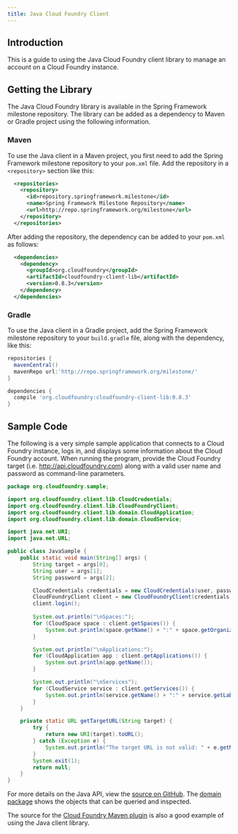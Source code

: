 ```yaml
---
title: Java Cloud Foundry Client
---
```


## <a id='intro'></a>Introduction ##

This is a guide to using the Java Cloud Foundry client library to manage an account on a Cloud Foundry instance.

## <a id='getting'></a>Getting the Library ##

The Java Cloud Foundry library is available in the Spring Framework milestone repository. The library can be added as a dependency to Maven or Gradle project using the following information. 

### <a id='maven'></a>Maven ###

To use the Java client in a Maven project, you first need to add the Spring Framework milestone repository to your `pom.xml` file. Add the repository in a `<repository>` section like this: 

~~~xml
  <repositories>
    <repository>
      <id>repository.springframework.milestone</id>
      <name>Spring Framework Milestone Repository</name>
      <url>http://repo.springframework.org/milestone</url>
    </repository>
  </repositories>
~~~

After adding the repository, the dependency can be added to your `pom.xml` as follows:

~~~xml
  <dependencies>
    <dependency>
      <groupId>org.cloudfoundry</groupId>
      <artifactId>cloudfoundry-client-lib</artifactId>
      <version>0.8.3</version>
    </dependency>
  </dependencies>
~~~ 

### <a id='gradle'></a>Gradle ###

To use the Java client in a Gradle project, add the Spring Framework milestone repository to your `build.gradle` file, along with the dependency, like this: 

~~~groovy
repositories {
  mavenCentral()
  mavenRepo url:'http://repo.springframework.org/milestone/'
}

dependencies {
  compile 'org.cloudfoundry:cloudfoundry-client-lib:0.8.3'
} 
~~~

## <a id='sample'></a>Sample Code ##

The following is a very simple sample application that connects to a Cloud Foundry instance, logs in, and displays some information about the Cloud Foundry account. When running the program, provide the Cloud Foundry target (i.e. http://api.cloudfoundry.com) along with a valid user name and password as command-line parameters. 

~~~java 
package org.cloudfoundry.sample;

import org.cloudfoundry.client.lib.CloudCredentials;
import org.cloudfoundry.client.lib.CloudFoundryClient;
import org.cloudfoundry.client.lib.domain.CloudApplication;
import org.cloudfoundry.client.lib.domain.CloudService;

import java.net.URI;
import java.net.URL;

public class JavaSample {
    public static void main(String[] args) {
        String target = args[0];
        String user = args[1];
        String password = args[2];

        CloudCredentials credentials = new CloudCredentials(user, password);
        CloudFoundryClient client = new CloudFoundryClient(credentials, getTargetURL(target));
        client.login();
        
        System.out.println("\nSpaces:");
        for (CloudSpace space : client.getSpaces()) {
            System.out.println(space.getName() + ":" + space.getOrganization().getName());
        }

        System.out.println("\nApplications:");
        for (CloudApplication app : client.getApplications()) {
            System.out.println(app.getName());
        }

        System.out.println("\nServices");
        for (CloudService service : client.getServices()) {
            System.out.println(service.getName() + ":" + service.getLabel());
        }
    }

    private static URL getTargetURL(String target) {
        try {
            return new URI(target).toURL();
        } catch (Exception e) {
            System.out.println("The target URL is not valid: " + e.getMessage());
        }
        System.exit(1);
        return null;
    }
}
~~~

For more details on the Java API, view the [source on GitHub](https://github.com/cloudfoundry/vcap-java-client/tree/master/cloudfoundry-client-lib). The [domain package](https://github.com/cloudfoundry/vcap-java-client/tree/master/cloudfoundry-client-lib/src/main/java/org/cloudfoundry/client/lib/domain) shows the objects that can be queried and inspected.  

The source for the [Cloud Foundry Maven plugin](https://github.com/cloudfoundry/vcap-java-client/tree/master/cloudfoundry-maven-plugin) is also a good example of using the Java client library. 
